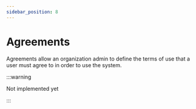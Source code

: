 ```yaml
---
sidebar_position: 8
---
```


# Agreements

Agreements allow an organization admin to define the terms of use that a user must agree to in order to use the system.

:::warning

Not implemented yet

:::